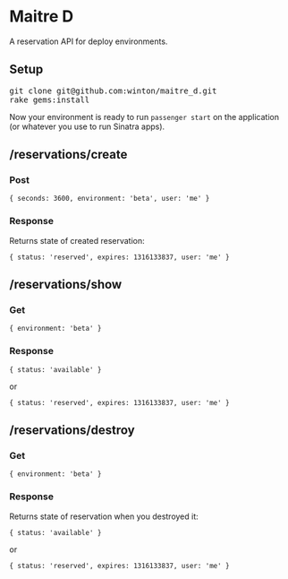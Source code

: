 Maitre D
========

A reservation API for deploy environments.

Setup
-----

<pre>
git clone git@github.com:winton/maitre_d.git
rake gems:install
</pre>

Now your environment is ready to run `passenger start` on the application (or whatever you use to run Sinatra apps).

/reservations/create
--------------------

### Post

    { seconds: 3600, environment: 'beta', user: 'me' }

### Response

Returns state of created reservation:

    { status: 'reserved', expires: 1316133837, user: 'me' }
 
/reservations/show
------------------

### Get

    { environment: 'beta' }

### Response

    { status: 'available' }

or

    { status: 'reserved', expires: 1316133837, user: 'me' }

/reservations/destroy
---------------------

### Get

    { environment: 'beta' }

### Response

Returns state of reservation when you destroyed it:

    { status: 'available' }

or

    { status: 'reserved', expires: 1316133837, user: 'me' }